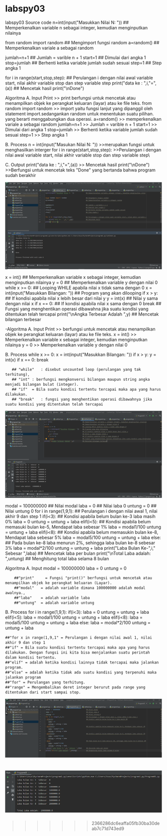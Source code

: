 # labspy03

   
  labspy03
Source code
n=int(input("Masukkan Nilai N: ")) ## Memperkenalkan variable n sebagai integer, kemudian menginputkan nilainya

from random import random ## Mengimport fungsi random a=random() ## Memperkenalkan variale a sebagai random

jumlah=n+1 ## Jumlah = varible n + 1 start=1 ## Dimulai dari angka 1 stop=jumlah ## Berhenti ketika variable jumlah sudah sesuai step=1 ## Step angka 1

for i in range(start,stop,step): ## Perulangan i dengan nilai awal variable start, nilai akhir variable stop dan step variable step print("data ke : ",i,"=",(a)) ## Mencetak hasil print("\nDone")

Algoritma
A. Input Print >> print berfungsi untuk mencetak atau menampilkan objek ke perangkat keluaran (layar) atau ke file teks. from random import random >> import yaitu fungsi lanjut yang dipanggil oleh statement import.sedangankan random untuk menentukan suatu pilihan. yang berarti menggabungkan dua operasi. a=random() >> memperkenalkan variale a sebagai random jumlah=n+1 >> Jumlah = varible n + 1 start=1 >> Dimulai dari angka 1 stop=jumlah >> Berhenti ketika variable jumlah sudah sesuai step=1 >> Step angka 1

B. Process n = int(input("Masukan Nilai N: ")) >>merupakan fungsi untuk menghasilkan interger for i in range(start,stop,step): >>Perulangan i dengan nilai awal variable start, nilai akhir variable stop dan step variable step\

C. Output print("data ke : ",i,"=",(a)) >> Mencetak hasil print("\nDone") >>Berfungsi untuk mencetak teks "Done" yang bertanda bahwa program sudah berakhir

![input/output](https://github.com/ikmalriyan21/labspy03/blob/master/Gambar/Latihan1py.png)




x = int() ## Memperkenalkan variable x sebagai integer, kemudian menginputkan nilainya y = 0 ## Memperkenalkan variable y dengan nilai 0 while x >= 0: ## Looping WHILE apabila nilai x tidak sama dengan 0 x = int(input("Masukkan Bilangan: ")) ## Program yang akan dilooping if x > y: ## If kondisi apabila nilai x lebih besar dari nilai y y = int(x) ## Nilai y sama dengan nilai x if x == 0: ## If kondisi apabila nilai x sama dengan 0 break ## Fungsi yang menghentikan operasi dibawahna jika suatu kondisi yang ditentukan telah tercapai print("\nAngka Terbesar Adalah ",y) ## Mencetak bilangan terbesar

-Algoritma
A. Input Print >> berfungsi untuk mencetak atau menampilkan objek ke perangkat keluaran (layar) atau ke file teks. x = int() >> Memperkenalkan variable x sebagai integer, kemudian menginputkan nilainya y = 0 >> Memperkenalkan variable y dengan nilai 0

B. Process while x >= 0: x = int(input("Masukkan Bilangan: ")) if x > y: y = int(x) if x == 0: break

       ## "while"	: disebut uncounted loop (perulangan yang tak terhitung),
       ## "int"	: berfungsi mengkonversi bilangan maupun string angka menjadi bilangan bulat (integer).
       ## "if"	= Bila suatu kondisi tertentu tercapai maka apa yang harus dilakukan.
       ## "break"	: fungsi yang menghentikan operasi dibawahnya jika suatu kondisi yang ditentukan telah tercapai 


![input/output](https://github.com/ikmalriyan21/labspy03/blob/master/Gambar/Latihan2py.png)



modal = 100000000 ## Nilai modal laba = 0 ## Nilai laba 0 untung = 0 ## Nilai untung 0 for i in range(1,9,1): ## Perulangan i dengan nilai awal 1, nilai akhir 9 dan step 1 if(i<3): ## Kondisi apabila belum bulan ke-3 laba masih 0% laba = 0 untung = untung + laba elif(i<5): ## Kondisi apabila belum memasuki bulan ke-5, Mendapat laba sebesar 1% laba = modal1/100 untung = untung + laba elif(i<8): ## Kondisi apabila belum memasukin bulan ke-8, Mendapat laba sebesar 5% laba = modal5/100 untung = untung + laba else: ## Pada bulan ke-8 laba menurun 2%, sehingga laba bulan ke-8 sebesar 3% laba = modal*2/100 untung = untung + laba print("Laba Bulan Ke-",i," Sebesar ",laba) ## Mencetak laba per bulan print("\nTotal Laba adalah: ",untung) ## Menghitung total laba selama 8 bulan

Algoritma
A. Input modal = 100000000 laba = 0 untung = 0

        ##"print"	  = Fungsi "print()" berfungsi untuk mencetak atau menampilkan objek ke perangkat keluaran (Layar).
        ##"modal"   = adalah variable dimana 100000000 adalah modal awalnya.,
        ##"laba"    = adalah variable laba
        ##"untung"  = adalah variable untung
B. Process for i in range(1,9,1): if(i<3): laba = 0 untung = untung + laba elif(i<5): laba = modal1/100 untung = untung + laba elif(i<8): laba = modal5/100 untung = untung + laba else: laba = modal*2/100 untung = untung + laba

    ##"for x in range(1,9,1" = Perulangan i dengan nilai awal 1, nilai akhir 9 dan step 1
    ##"if" = Bila suatu kondisi tertentu tercapai maka apa yang harus dilakukan. Dengan fungsi ini kita bisa menjalankan suatu perintah dalam kondisi tertentu. 
    ##"elif" = adalah ketika kondisi lainnya tidak tercapai maka jalankan program.
    ##"else" = adalah ketika tidak ada suatu kondisi yang terpenuhi maka jalankan program
    ##"for"	= Perulangan yang terhitung.
    ##"range" = Mengembalikan deret integer berurut pada range yang ditentukan dari start sampai stop.



![input/output](https://github.com/ikmalriyan21/labspy03/blob/master/Gambar/Program01py.png)


![input/output](https://github.com/ikmalriyan21/labspy03/blob/master/Gambar/Program1.png)
=======

>>>>>>> 2366286dc6eaffa05fb30ba30deab7c71d743ed9
